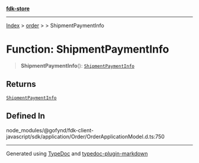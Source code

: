 [**fdk-store**](../../../README.md)
***

[Index](../../../API.md) > [order](../../README.md) > [<internal>](../README.md) > ShipmentPaymentInfo

# Function: ShipmentPaymentInfo

> **ShipmentPaymentInfo**(): [`ShipmentPaymentInfo`](../type-aliases/type-alias.ShipmentPaymentInfo.md)

## Returns

[`ShipmentPaymentInfo`](../type-aliases/type-alias.ShipmentPaymentInfo.md)

## Defined In

node\_modules/@gofynd/fdk-client-javascript/sdk/application/Order/OrderApplicationModel.d.ts:750

***
Generated using [TypeDoc](https://typedoc.org/) and [typedoc-plugin-markdown](https://www.npmjs.com/package/typedoc-plugin-markdown)
